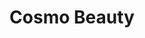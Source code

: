 ---
title: "Cosmo Beauty"
url: /milwaukee/cosmo-beauty-west-north-avenue-2/
shop: hairdresser supply
---